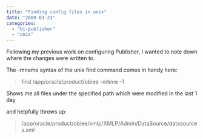 ```yaml
---
title: "Finding config files in unix"
date: "2009-03-23"
categories: 
  - "bi-publisher"
  - "unix"
---
```


Following my previous work on configuring Publisher, I wanted to note down where the changes were written to.  
  
The -mname syntax of the unix find command comes in handy here:  

> find /app/oracle/product/obiee -mtime -1  

Shows me all files under the specified path which were modified in the last 1 day  
  
and helpfully throws up:  

> /app/oracle/product/obiee/xmlp/XMLP/Admin/DataSource/datasources.xml
